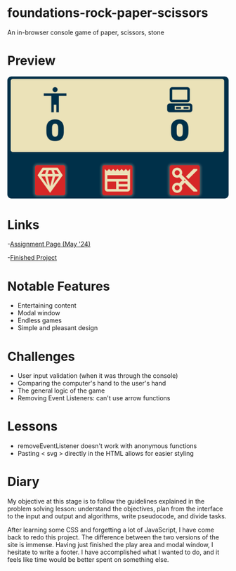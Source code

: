 # foundations-rock-paper-scissors

An in-browser console game of paper, scissors, stone

# Preview

<div align="center">
    <img src="./project-preview.webp" alt="A screenshot of the score display and play buttons" style="border-radius:9px;">
</div>

# Links

-[Assignment Page (May '24)](https://www.theodinproject.com/lessons/foundations-rock-paper-scissors)

-[Finished Project](https://erreurdesyntaxe.github.io/foundations-rps/)

# Notable Features

- Entertaining content
- Modal window
- Endless games
- Simple and pleasant design

# Challenges

- User input validation (when it was through the console)
- Comparing the computer's hand to the user's hand
- The general logic of the game
- Removing Event Listeners: can't use arrow functions

# Lessons

- removeEventListener doesn't work with anonymous functions
- Pasting < svg > directly in the HTML allows for easier styling

# Diary

My objective at this stage is to follow the guidelines explained in the problem solving lesson: understand the objectives, plan from the interface to the input and output and algorithms, write pseudocode, and divide tasks.

After learning some CSS and forgetting a lot of JavaScript, I have come back to redo this project. The difference between the two versions of the site is immense. Having just finished the play area and modal window, I hesitate to write a footer. I have accomplished what I wanted to do, and it feels like time would be better spent on something else.
